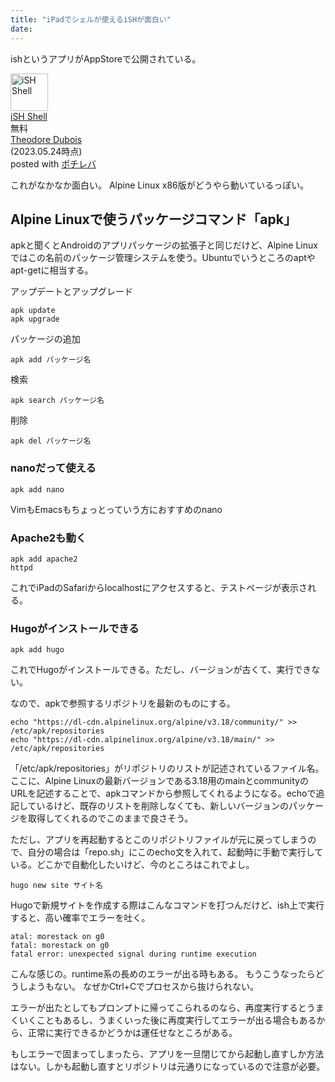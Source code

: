 ```yaml
---
title: "iPadでシェルが使えるiSHが面白い"
date:
---
```


ishというアプリがAppStoreで公開されている。

<div class="cstmreba"><div class="pochireba"><a href="https://apps.apple.com/jp/app/ish-shell/id1436902243?uo=4&at=11l7ge"><img src="https://is3-ssl.mzstatic.com/image/thumb/Purple116/v4/7a/78/e3/7a78e31a-10c7-f56e-822d-c1edf05d66e2/AppIcon-0-0-1x_U007emarketing-0-0-0-7-0-0-sRGB-0-0-0-GLES2_U002c0-512MB-85-220-0-0.png/60x60bb.jpg" alt="iSH Shell" width="60" height="60" class="pochi_img" ></a><div class="pochi_info"><div class="pochi_name"><a href="https://apps.apple.com/jp/app/ish-shell/id1436902243?uo=4&at=11l7ge">iSH Shell</a></div><div class="pochi_price">無料</div><div class="pochi_seller"><a href="https://apps.apple.com/jp/developer/theodore-dubois/id1432356577?uo=4&at=11l7ge">Theodore Dubois</a></div><div class="pochi_time">(2023.05.24時点)</div><div class="pochi_post">posted with <a href="http://pochireba.com" rel="nofollow" target="_blank">ポチレバ</a></div></div><div class="pochireba-footer"></div></div></div>

これがなかなか面白い。
Alpine Linux x86版がどうやら動いているっぽい。

## Alpine Linuxで使うパッケージコマンド「apk」
apkと聞くとAndroidのアプリパッケージの拡張子と同じだけど、Alpine Linuxではこの名前のパッケージ管理システムを使う。Ubuntuでいうところのaptやapt-getに相当する。

アップデートとアップグレード
```
apk update
apk upgrade
```

パッケージの追加
```
apk add パッケージ名
```

検索
```
apk search パッケージ名
```

削除
```
apk del パッケージ名
```

### nanoだって使える
```
apk add nano
```
VimもEmacsもちょっとっていう方におすすめのnano

### Apache2も動く
```
apk add apache2
httpd
```

これでiPadのSafariからlocalhostにアクセスすると、テストページが表示される。

### Hugoがインストールできる
```
apk add hugo
```
これでHugoがインストールできる。ただし、バージョンが古くて、実行できない。

なので、apkで参照するリポジトリを最新のものにする。

```
echo "https://dl-cdn.alpinelinux.org/alpine/v3.18/community/" >> /etc/apk/repositories
echo "https://dl-cdn.alpinelinux.org/alpine/v3.18/main/" >> /etc/apk/repositories
```

「/etc/apk/repositories」がリポジトリのリストが記述されているファイル名。
ここに、Alpine Linuxの最新バージョンである3.18用のmainとcommunityのURLを記述することで、apkコマンドから参照してくれるようになる。echoで追記しているけど、既存のリストを削除しなくても、新しいバージョンのパッケージを取得してくれるのでこのままで良さそう。

ただし、アプリを再起動するとこのリポジトリファイルが元に戻ってしまうので、自分の場合は「repo.sh」にこのecho文を入れて、起動時に手動で実行している。どこかで自動化したいけど、今のところはこれでよし。

```
hugo new site サイト名
```
Hugoで新規サイトを作成する際はこんなコマンドを打つんだけど、ish上で実行すると、高い確率でエラーを吐く。

```
atal: morestack on g0
fatal: morestack on g0
fatal error: unexpected signal during runtime execution
```
こんな感じの。runtime系の長めのエラーが出る時もある。
もうこうなったらどうしようもない。
なぜかCtrl+Cでプロセスから抜けられない。

エラーが出たとしてもプロンプトに帰ってこられるのなら、再度実行するとうまくいくこともあるし、うまくいった後に再度実行してエラーが出る場合もあるから、正常に実行できるかどうかは運任せなところがある。

もしエラーで固まってしまったら、アプリを一旦閉じてから起動し直すしか方法はない。しかも起動し直すとリポジトリは元通りになっているので注意が必要。


